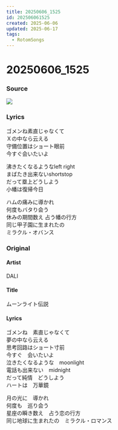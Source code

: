 ```yaml
---
title: 20250606_1525
id: 202506061525
created: 2025-06-06
updated: 2025-06-17
tags:
  - RotomSongs
---
```

# 20250606_1525

### Source

![](https://x.com/Starlystrongest/status/1930873560861708658)

### Lyrics

ゴメンね素直じゃなくて  
Ｘの中なら云える  
守備位置はショート眼前  
今すぐ会いたいよ  

沸きたくなるようなleft right  
まばたき出来ないshortstop  
だって塁上どうしよう  
小幡は復帰今日  

ハムの痛みに導かれ  
何度もバタり会う  
休みの期間数え 占う幡の行方  
同じ甲子園に生まれたの  
ミラクル・オバンス  

### Original

#### Artist

DALI

#### Title

ムーンライト伝説

#### Lyrics

ゴメンね　素直じゃなくて  
夢の中なら云える  
思考回路はショート寸前  
今すぐ　会いたいよ  
泣きたくなるような　moonlight  
電話も出来ない　midnight  
だって純情　どうしよう  
ハートは　万華鏡  
  
月の光に　導かれ  
何度も　巡り会う  
星座の瞬き数え　占う恋の行方  
同じ地球に生まれたの　ミラクル・ロマンス  
